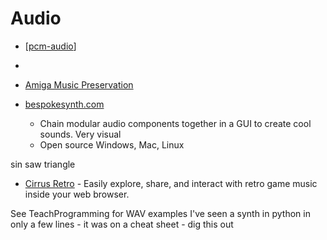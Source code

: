 Audio
=====

* [[pcm-audio]]
* 
* [Amiga Music Preservation](http://amp.dascene.net/home.php)

* [bespokesynth.com](https://www.bespokesynth.com/)
    * Chain modular audio components together in a GUI to create cool sounds. Very visual
    * Open source Windows, Mac, Linux



sin
saw
triangle

* [Cirrus Retro](https://cirrusretro.com/) - Easily explore, share, and interact with retro game music inside your web browser. 

See TeachProgramming for WAV examples
I've seen a synth in python in only a few lines - it was on a cheat sheet - dig this out


[//begin]: # "Autogenerated link references for markdown compatibility"
[pcm-audio]: pcm-audio.md "PCM Audio"
[//end]: # "Autogenerated link references"